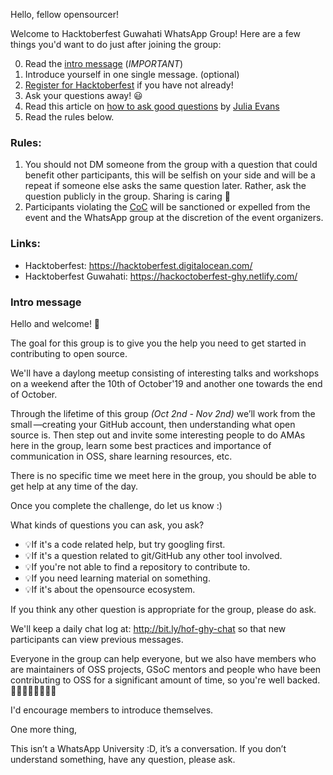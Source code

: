 Hello, fellow opensourcer!

Welcome to Hacktoberfest Guwahati WhatsApp Group! Here are a few things you'd want to do just after joining the group:

0. Read the [intro message](#intro-message) (*IMPORTANT*)
1. Introduce yourself in one single message. (optional)
2. [Register for Hacktoberfest](https://github.com/buildandtell/hackoctoberfestghy19#steps-to-signup-for-hackoctoberfest) if you have not already!
3. Ask your questions away! 😃
4. Read this article on [how to ask good questions](https://jvns.ca/blog/good-questions/) by [Julia Evans](https://twitter.com/b0rk)
5. Read the rules below.

### Rules:

1. You should not DM someone from the group with a question that could benefit other participants, this will be selfish on your side and will be a repeat if someone else asks the same question later. Rather, ask the question publicly in the group. Sharing is caring 👼
2. Participants violating the [CoC](https://do.co/hacktoberconduct) will be sanctioned or expelled from the event and the WhatsApp group at the discretion of the event organizers.

### Links:
- Hacktoberfest: https://hacktoberfest.digitalocean.com/
- Hacktoberfest Guwahati: https://hackoctoberfest-ghy.netlify.com/

### Intro message
Hello and welcome! 🎉

The goal for this group is to give you the help you need to get started in contributing to open source. 

We'll have a daylong meetup consisting of interesting talks and workshops on a weekend after the 10th of October'19 and another one towards the end of October.

Through the lifetime of this group *(Oct 2nd - Nov 2nd)* we’ll work from the small —creating your GitHub account, then understanding what open source is. Then step out and invite some interesting people to do AMAs here in the group, learn some best practices and importance of communication in OSS, share learning resources, etc.

There is no specific time we meet here in the group, you should be able to get help at any time of the day.

Once you complete the challenge, do let us know :)

What kinds of questions you can ask, you ask?

- 💡If it's a code related help, but try googling first.
- 💡If it's a question related to git/GitHub any other tool involved.
- 💡If you're not able to find a repository to contribute to.
- 💡If you need learning material on something.
- 💡If it's about the opensource ecosystem.

If you think any other question is appropriate for the group, please do ask.

We'll keep a daily chat log at: http://bit.ly/hof-ghy-chat so that new participants can view previous messages.

Everyone in the group can help everyone, but we also have members who are maintainers of OSS projects, GSoC mentors and people who have been contributing to OSS for a significant amount of time, so you're well backed. 👨‍👨‍👦‍👦👩‍👩‍👧‍👧

I'd encourage members to introduce themselves.

One more thing,

This isn’t a WhatsApp University :D, it’s a conversation. If you don’t understand something, have any question, please ask.